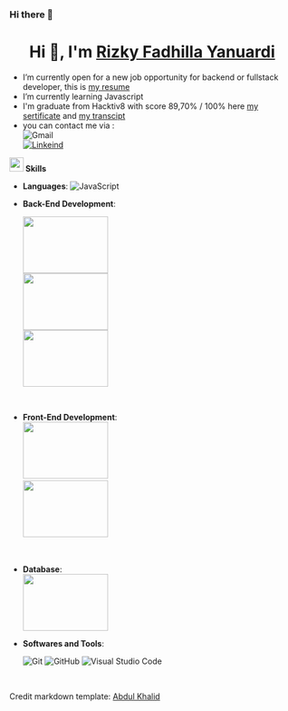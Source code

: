 ### Hi there 👋

<h1 align="center">Hi 👋, I'm <a href="https://github.com/RizkyFadhilla" target="blank">
Rizky Fadhilla Yanuardi</a></h1>

- I’m currently open for a new job opportunity for backend or fullstack developer, this is <a href="https://drive.google.com/file/d/19-NNt6XqEXAu21EWTbL3qryhKo8PFLza/view?usp=share_link" target="blank"> my resume</a>
- I’m currently learning Javascript
- I'm graduate from Hacktiv8 with score 89,70% / 100% here <a href="https://drive.google.com/file/d/1hS0ZqYoQtRIX2P9FonD2LdLJogqN0gMl/view?usp=sharing" target="blank"> my sertificate</a> and <a href="https://drive.google.com/file/d/1foXKZcPKkVRPayDyg4hinif2vD1WlCO2/view?usp=share_link" target="blank"> my transcipt</a>
- you can contact me via :
  <br>
  ![Gmail](https://img.shields.io/badge/Gmail-rizkyfadhilla123%40gmail.com-red)
  <br>
  <a href="www.linkedin.com/in/rizky-fadhilla-yanuardi-46740b1b9" target="blank">![Linkeind](https://img.shields.io/badge/LinkeInd-www.linkedin.com%2Fin%2Frizky--fadhilla--yanuardi--46740b1b9-blue)</a>

<img src="https://media2.giphy.com/media/QssGEmpkyEOhBCb7e1/giphy.gif?cid=ecf05e47a0n3gi1bfqntqmob8g9aid1oyj2wr3ds3mg700bl&rid=giphy.gif" width ="25"><b> Skills</b>
<br>

<p align="center">

- **Languages**:
      ![JavaScript](https://img.shields.io/badge/JavaScript%20-%23F7DF1E.svg?style=for-the-badge&logo=javascript&logoColor=black)
  <br>   

- **Back-End Development**:

   <img src="https://external-content.duckduckgo.com/iu/?u=https%3A%2F%2Fwww.freecodecamp.org%2Fnews%2Fcontent%2Fimages%2Fsize%2Fw2000%2F2020%2F02%2FEkran-Resmi-2019-11-18-18.08.13.png&f=1&nofb=1&ipt=03bc5b1e623795f6878f8c83e3fa6faea79048514eb13bd65dd068322bb04fbf&ipo=images"  width="150" height="100"/>
   <br>
    <img src="https://external-content.duckduckgo.com/iu/?u=http%3A%2F%2Fwww.appcoda.com%2Fwp-content%2Fuploads%2F2015%2F04%2Freact-native-1024x631.png&f=1&nofb=1&ipt=913f3d1334bfb563e108e42cbca068d7f70898bd5d76a207a933ac9fb5ce0050&ipo=images"  width="150" height="100"/>
   <br>
   <img src="https://external-content.duckduckgo.com/iu/?u=https%3A%2F%2Fwww.kindpng.com%2Fpicc%2Fm%2F452-4529223_vue-js-logo-png-transparent-png.png&f=1&nofb=1&ipt=6d83957406418a7f848609e4b6a92495c3c40ee82bb055835b9807a6067cb04c&ipo=images"  width="150" height="100"/>
   <br>

<br>

- **Front-End Development**:
  <br>
  <img src="https://external-content.duckduckgo.com/iu/?u=https%3A%2F%2Fkrify.co%2Fwp-content%2Fuploads%2F2019%2F06%2FReactJS.jpg&f=1&nofb=1&ipt=af8b8b9e0da68e8f0f85e1fb31a4bdce4edad225e461165775e8c8e6c7ba7ea2&ipo=images"  width="150" height="100"/>
  <br>
  <img src="https://external-content.duckduckgo.com/iu/?u=http%3A%2F%2Fwww.appcoda.com%2Fwp-content%2Fuploads%2F2015%2F04%2Freact-native-1024x631.png&f=1&nofb=1&ipt=913f3d1334bfb563e108e42cbca068d7f70898bd5d76a207a933ac9fb5ce0050&ipo=images"  width="150" height="100"/>
  <br>

<br>

- **Database**:
  <br>
  <img src="https://wiki.postgresql.org/images/thumb/a/a4/PostgreSQL_logo.3colors.svg/116px-PostgreSQL_logo.3colors.svg.png"  width="150" height="100"/>
  <br>

- **Softwares and Tools**:

  ![Git](https://img.shields.io/badge/git-%23F05033.svg?style=for-the-badge&logo=git&logoColor=white)
  ![GitHub](https://img.shields.io/badge/github-%23121011.svg?style=for-the-badge&logo=github&logoColor=white)
  ![Visual Studio Code](https://img.shields.io/badge/Visual%20Studio%20Code-0078d7.svg?style=for-the-badge&logo=visual-studio-code&logoColor=white)

<br>

Credit markdown template: [Abdul Khalid](https://github.com/0xabdulkhalid)

<!--
**RizkyFadhilla/RizkyFadhilla** is a ✨ _special_ ✨ repository because its `README.md` (this file) appears on your GitHub profile.

Here are some ideas to get you started:


- 👯 I’m looking to collaborate on ...
- 🤔 I’m looking for help with ...
- 💬 Ask me about ...
- 📫 How to reach me: ...
- 😄 Pronouns: ...
- ⚡ Fun fact: ...
-->
